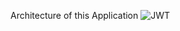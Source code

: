 Architecture of this Application
![JWT](https://github.com/rahulde0/springboot-jwt-security/assets/160849151/7684d509-516a-4764-984f-ef3aee244de3)
